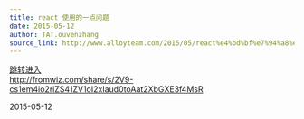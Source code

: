 ```yaml
---
title: react 使用的一点问题
date: 2015-05-12
author: TAT.ouvenzhang
source_link: http://www.alloyteam.com/2015/05/react%e4%bd%bf%e7%94%a8%e7%9a%84%e4%b8%80%e7%82%b9%e9%97%ae%e9%a2%98/
---
```


[跳转进入](http://fromwiz.com/share/s/2V9-cs1em4io2riZS41ZV1oI2xIaud0toAat2XbGXE3f4MsR)  
<http://fromwiz.com/share/s/2V9-cs1em4io2riZS41ZV1oI2xIaud0toAat2XbGXE3f4MsR>

2015-05-12